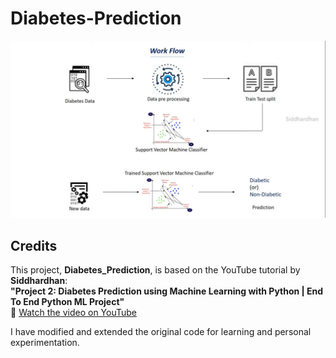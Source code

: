 # Diabetes-Prediction

![Work Flow](Diabetes_Prediction_Work_Flow.jpg)



## Credits

This project, **Diabetes_Prediction**, is based on the YouTube tutorial by **Siddhardhan**:  
**"Project 2: Diabetes Prediction using Machine Learning with Python | End To End Python ML Project"**  
🔗 [Watch the video on YouTube](https://www.youtube.com/watch?v=PUT_THE_VIDEO_LINK_HERE)

I have modified and extended the original code for learning and personal experimentation.

